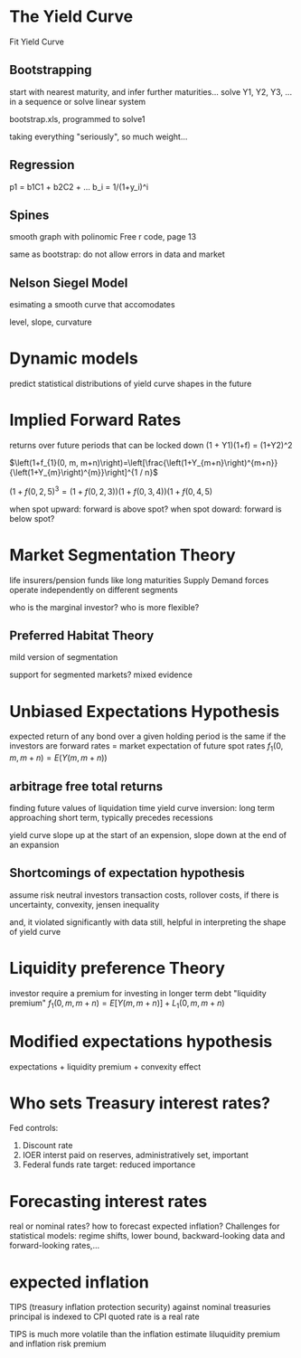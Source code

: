 # The Yield Curve
Fit Yield Curve

## Bootstrapping
start with nearest maturity, and infer further maturities...
solve Y1, Y2, Y3, ... in a sequence
or solve linear system

bootstrap.xls, programmed to solve1

taking everything "seriously", so much weight...
## Regression
p1 = b1C1 + b2C2 + ...
b_i = 1/(1+y_i)^i

## Spines
smooth graph with polinomic
Free r code, page 13

same as bootstrap: do not allow errors in data and market

## Nelson Siegel Model
esimating a smooth curve that accomodates 

level, slope, curvature

# Dynamic models
predict statistical distributions of yield curve shapes in the future

# Implied Forward Rates
returns over future periods that can be locked down
(1 + Y1)(1+f) = (1+Y2)^2

$\left(1+f_{1}(0, m, m+n)\right)=\left[\frac{\left(1+Y_{m+n}\right)^{m+n}}{\left(1+Y_{m}\right)^{m}}\right]^{1 / n}$

$(1+f(0,2,5)^3 = (1+f(0,2,3))(1+f(0,3,4))(1+f(0,4,5)$

when spot upward: forward is above spot?
when spot doward: forward is below spot?

# Market Segmentation Theory
life insurers/pension funds like long maturities
Supply Demand forces operate independently on different segments

who is the marginal investor? who is more flexible?

## Preferred Habitat Theory
mild version of segmentation

support for segmented markets? mixed evidence

# Unbiased Expectations Hypothesis
expected return of any bond over a given holding period is the same
if the investors are
forward rates = market expectation of future spot rates
$f_{1}(0, m, m+n)=E(Y(m, m+n))$

## arbitrage free total returns
finding future values of liquidation time
yield curve inversion: long term approaching short term, typically precedes recessions

yield curve slope up at the start of an expension, slope down at the end of an expansion

## Shortcomings of expectation hypothesis
assume risk neutral investors
transaction costs, rollover costs,
if there is uncertainty, convexity, jensen inequality

and, it violated significantly with data
still, helpful in interpreting the shape of yield curve


# Liquidity preference Theory
investor require a premium for investing in longer term debt
"liquidity premium"
$f_{1}(0, m, m+n)=E[Y(m, m+n)]+L_{1}(0, m, m+n)$

# Modified expectations hypothesis
expectations + liquidity premium + convexity effect




# Who sets Treasury interest rates?
Fed controls:
1. Discount rate
2. IOER interst paid on reserves, administratively set, important
3. Federal funds rate target: reduced importance


# Forecasting interest rates
real or nominal rates?
how to forecast expected inflation?
Challenges for statistical models: regime shifts, lower bound, backward-looking data and forward-looking rates,...

# expected inflation
TIPS (treasury inflation protection security) against nominal treasuries
principal is indexed to CPI
quoted rate is a real rate

TIPS is much more volatile than the inflation estimate
liluquidity premium and inflation risk premium

